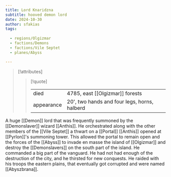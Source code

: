 ```yaml
---
title: Lord Knaridzna
subtitle: hooved demon lord
date: 2024-10-30
author: sfakias
tags:
  
  - regions/Olgizmar
  - factions/Demons
  - factions/Vile Septet
  - planes/Abyss

---
```

> [!attributes]
> 
> > [!quote]
> >
> > | | |
> > | --- | --- |
> > | died | 4785, east [[Olgizmar]] forests |
> > | appearance | 20', two hands and four legs, horns, halberd |

A huge [[Demon]] lord that was frequently summoned by the [[Demonslaver]] wizard [[Anthis]]. He orchestrated along with the other members of the [[Vile Septet]] a thwart on a [[Portal]] [[Anthis]] opened at [[Pyrlon]]'s summoning tower. This allowed the portal to remain open and the forces of the [[Abyss]] to invade en masse the island of [[Olgizmar]] and destroy the [[Demonslavers]] on the south part of the island. He commanded a big part of the vanguard. He had not had enough of the destruction of the city, and he thirsted for new conquests. He raided with his troops the eastern plains, that eventually got corrupted and were named [[Abyszbrana]].